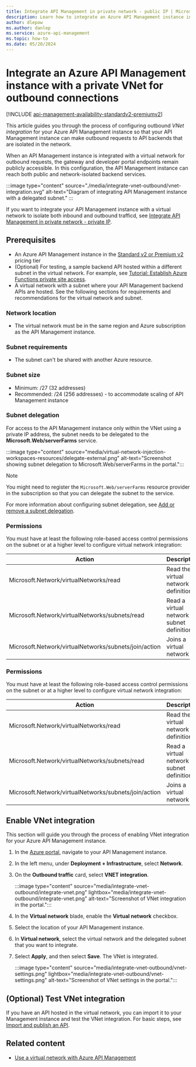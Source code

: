 ```yaml
---
title: Integrate API Management in private network - public IP | Microsoft Docs
description: Learn how to integrate an Azure API Management instance in the Standard v2 or Premium v2 tier with a virtual network to access backend APIs in the network.
author: dlepow
ms.author: danlep
ms.service: azure-api-management
ms.topic: how-to 
ms.date: 05/20/2024
---
```


# Integrate an Azure API Management instance with a private VNet for outbound connections

[!INCLUDE [api-management-availability-standardv2-premiumv2](../../includes/api-management-availability-standardv2-premiumv2.md)] 

This article guides you through the process of configuring outbound *VNet integration* for your Azure API Management instance so that your API Management instance can make outbound requests to API backends that are isolated in the network.

When an API Management instance is integrated with a virtual network for outbound requests, the gateway and developer portal endpoints remain publicly accessible. In this configuration, the API Management instance can reach both public and network-isolated backend services.

:::image type="content" source="./media/integrate-vnet-outbound/vnet-integration.svg" alt-text="Diagram of integrating API Management instance with a delegated subnet."  :::

If you want to integrate your API Management instance with a virtual network to isolate both inbound and outbound trafficd, see [Integrate API Management in private network - private IP](integrate-vnet-internal.md).

## Prerequisites

- An Azure API Management instance in the [Standard v2 or Premium v2](v2-service-tiers-overview.md) pricing tier
- (Optional) For testing, a sample backend API hosted within a different subnet in the virtual network. For example, see [Tutorial: Establish Azure Functions private site access](../azure-functions/functions-create-private-site-access.md).
- A virtual network with a subnet where your API Management backend APIs are hosted. See the following sections for requirements and recommendations for the virtual network and subnet.

### Network location

* The virtual network must be in the same region and Azure subscription as the API Management instance.

### Subnet requirements

* The subnet can't be shared with another Azure resource.

### Subnet size 

* Minimum: /27 (32 addresses)
* Recommended: /24 (256 addresses) - to accommodate scaling of API Management instance

### Subnet delegation

For access to the API Management instance only within the VNet using a private IP address, the subnet needs to be delegated to the **Microsoft.Web/serverFarms** service.

:::image type="content" source="media/virtual-network-injection-workspaces-resources/delegate-external.png" alt-text="Screenshot showing subnet delegation to Microsoft.Web/serverFarms in the portal.":::


> [!NOTE]
> You might need to register the `Microsoft.Web/serverFarms` resource provider in the subscription so that you can delegate the subnet to the service.


For more information about configuring subnet delegation, see [Add or remove a subnet delegation](../virtual-network/manage-subnet-delegation.md).

### Permissions

You must have at least the following role-based access control permissions on the subnet or at a higher level to configure virtual network integration:

| Action | Description |
|-|-|
| Microsoft.Network/virtualNetworks/read | Read the virtual network definition |
| Microsoft.Network/virtualNetworks/subnets/read | Read a virtual network subnet definition |
| Microsoft.Network/virtualNetworks/subnets/join/action | Joins a virtual network |

### Permissions

You must have at least the following role-based access control permissions on the subnet or at a higher level to configure virtual network integration:

| Action | Description |
|-|-|
| Microsoft.Network/virtualNetworks/read | Read the virtual network definition |
| Microsoft.Network/virtualNetworks/subnets/read | Read a virtual network subnet definition |
| Microsoft.Network/virtualNetworks/subnets/join/action | Joins a virtual network |


## Enable VNet integration

This section will guide you through the process of enabling VNet integration for your Azure API Management instance.

1. In the [Azure portal](https://portal.azure.com), navigate to your API Management instance.
1. In the left menu, under **Deployment + Infrastructure**, select **Network**.
1. On the **Outbound traffic** card, select **VNET integration**.

    :::image type="content" source="media/integrate-vnet-outbound/integrate-vnet.png" lightbox="media/integrate-vnet-outbound/integrate-vnet.png" alt-text="Screenshot of VNet integration in the portal.":::

1. In the **Virtual network** blade, enable the **Virtual network** checkbox.
1. Select the location of your API Management instance.
1. In **Virtual network**, select the virtual network and the delegated subnet that you want to integrate. 
1. Select **Apply**, and then select **Save**. The VNet is integrated.

    :::image type="content" source="media/integrate-vnet-outbound/vnet-settings.png" lightbox="media/integrate-vnet-outbound/vnet-settings.png" alt-text="Screenshot of VNet settings in the portal.":::

## (Optional) Test VNet integration

If you have an API hosted in the virtual network, you can import it to your Management instance and test the VNet integration. For basic steps, see [Import and publish an API](import-and-publish.md).


## Related content

* [Use a virtual network with Azure API Management](virtual-network-concepts.md)





